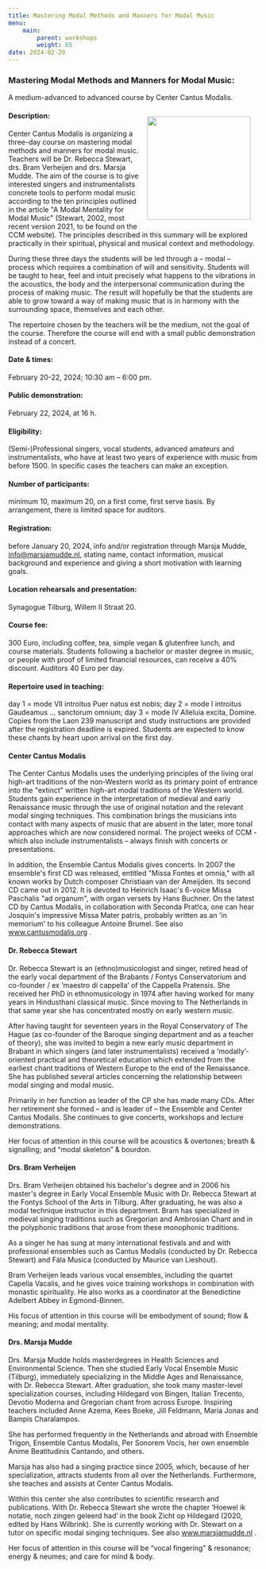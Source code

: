 ```yaml
---
title: Mastering Modal Methods and Manners for Modal Music
menu:
    main:
        parent: workshops
        weight: 65
date: 2024-02-20
---
```

### Mastering Modal Methods and Manners for Modal Music: 
A medium-advanced to advanced course by Center Cantus Modalis.

<img src="../../../images/Logo CCM.jpg" style="width: 13rem; float: right; margin:1rem">

#### Description:
Center Cantus Modalis is organizing a three-day course on mastering modal methods and manners for modal music. Teachers will be Dr. Rebecca Stewart, drs. Bram Verheijen and drs. Marsja Mudde. The aim of the course is to give interested singers and instrumentalists concrete tools to perform modal music according to the ten principles outlined in the article "A Modal Mentality for Modal Music" (Stewart, 2002, most recent version 2021, to be found on the CCM website). The principles described in this summary will be explored practically in their spiritual, physical and musical context and methodology. 

During these three days the students will be led through a – modal – process which requires a combination of will and sensitivity. Students will be taught to hear, feel and intuit precisely what happens to the vibrations in the acoustics, the body and the interpersonal communication during the process of making music. The result will hopefully be that the students are able to grow toward a way of making music that is in harmony with the surrounding space, themselves and each other.

The repertoire chosen by the teachers will be the medium, not the goal of the course. Therefore the course will end with a small public demonstration instead of a concert.

#### Date & times: 
February 20-22, 2024; 10:30 am – 6:00 pm.
#### Public demonstration: 
February 22, 2024, at 16 h.
#### Eligibility: 
(Semi-)Professional singers, vocal students, advanced amateurs and instrumentalists, who have at least two years of experience with music from before 1500. In specific cases the teachers can make an exception.
#### Number of participants: 
minimum 10, maximum 20, on a first come, first serve basis. By arrangement, there is limited space for auditors.
#### Registration: 
before January 20, 2024, info and/or registration through Marsja Mudde, info@marsjamudde.nl, stating name, contact information, musical background and experience and giving a short motivation with learning goals.
#### Location rehearsals and presentation: 
Synagogue Tilburg, Willem II Straat 20.
#### Course fee: 
300 Euro, including coffee, tea, simple vegan & glutenfree lunch, and course materials. Students following a bachelor or master degree in music, or people with proof of limited financial resources, can receive a 40% discount. Auditors 40 Euro per day. 
#### Repertoire used in teaching: 
day 1 = mode VII introitus Puer natus est nobis; day 2 = mode I introitus Gaudeamus … sanctorum omnium; day 3 = mode IV Alleluia excita, Domine. Copies from the Laon 239 manuscript and study instructions are provided after the registration deadline is expired. Students are expected to know these chants by heart upon arrival on the first day.
#### Center Cantus Modalis
The Center Cantus Modalis uses the underlying principles of the living oral high-art traditions of the non-Western world as its primary point of entrance into the "extinct" written high-art modal traditions of the Western world. Students gain experience in the interpretation of medieval and early Renaissance music through the use of original notation and the relevant modal singing techniques. This combination brings the musicians into contact with many aspects of  music that are absent in the later, more tonal approaches which are now considered normal. The project weeks of CCM - which also include instrumentalists – always finish with concerts or presentations. 

In addition, the Ensemble Cantus Modalis gives concerts. In 2007 the ensemble's first CD was released, entitled "Missa Fontes et omnia," with all known works by Dutch composer Christiaan van der Ameijden. Its second CD came out in 2012. It is devoted to Heinrich Isaac's 6-voice Missa Paschalis "ad organum", with organ versets by Hans Buchner. On the latest CD by Cantus Modalis, in collaboration with Seconda Prat!ca, one can hear Josquin's impressive Missa Mater patris, probably written as an 'in memorium' to his colleague Antoine Brumel. See also www.cantusmodalis.org .
#### Dr. Rebecca Stewart
Dr. Rebecca Stewart is an (ethno)musicologist and singer, retired head of the early vocal department of the Brabants / Fontys Conservatorium and co-founder / ex ‘maestro di cappella’ of the Cappella Pratensis. She received her PhD in ethnomusicology in 1974 after having worked for many years in Hindusthani classical music. Since moving to The Netherlands in that same year she has concentrated mostly on early western music. 

After having taught for seventeen years in the Royal Conservatory of The Hague (as co-founder of the Baroque singing department and as a teacher of theory), she was invited to begin a new early music department in Brabant in which singers (and later instrumentalists) received a ‘modally’- oriented practical and theoretical education which extended from the earliest chant traditions of Western Europe to the end of the Renaissance. She has published several articles concerning the relationship between modal singing and modal music. 

Primarily in her function as leader of the CP she has made many CDs. After her retirement she formed – and is leader of – the Ensemble and Center Cantus Modalis. She continues to give concerts, workshops and lecture demonstrations. 

Her focus of attention in this course will be acoustics & overtones; breath & signalling; and “modal skeleton” & bourdon.
#### Drs. Bram Verheijen
Drs. Bram Verheijen obtained his bachelor's degree and in 2006 his master's degree in Early Vocal Ensemble Music with Dr. Rebecca Stewart at the Fontys School of the Arts in Tilburg. After graduating, he was also a modal technique instructor in this department. Bram has specialized in medieval singing traditions such as Gregorian and Ambrosian Chant and in the polyphonic traditions that arose from these monophonic traditions. 

As a singer he has sung at many international festivals and and with professional ensembles such as Cantus Modalis (conducted by Dr. Rebecca Stewart) and Fála Musica (conducted by Maurice van Lieshout).

Bram Verheijen leads various vocal ensembles, including the quartet Capella Vacalis, and he gives voice training workshops in combination with monastic spirituality. He also works as a coordinator at the Benedictine Adelbert Abbey in Egmond-Binnen.

His focus of attention in this course will be embodyment of sound; flow & meaning; and modal mentality.
#### Drs. Marsja Mudde
Drs. Marsja Mudde holds masterdegrees in Health Sciences and Environmental Science. Then she studied Early Vocal Ensemble Music (Tilburg), immediately specializing in the Middle Ages and Renaissance, with Dr. Rebecca Stewart. After graduation, she took many master-level specialization courses, including Hildegard von Bingen, Italian Trecento, Devotio Moderna and Gregorian chant from across Europe. Inspiring teachers included Anne Azema, Kees Boeke, Jill Feldmann, Maria Jonas and Bampis Charalampos.

She has performed frequently in the Netherlands and abroad with Ensemble Trigon, Ensemble Cantus Modalis, Per Sonorem Vocis, her own ensemble Anime Beatitudinis Cantando, and others. 

Marsja has also had a singing practice since 2005, which, because of her specialization, attracts students from all over the Netherlands. Furthermore, she teaches and assists at Center Cantus Modalis.

Within this center she also contributes to scientific research and publications. With Dr. Rebecca Stewart she wrote the chapter ‘Hoewel ik notatie, noch zingen geleerd had’ in the book Zicht op Hildegard (2020, edited by Hans Wilbrink). She is currently working with Dr. Stewart on a tutor on specific modal singing techniques. See also www.marsjamudde.nl .

Her focus of attention in this course will be “vocal fingering” & resonance; energy & neumes; and care for mind & body.